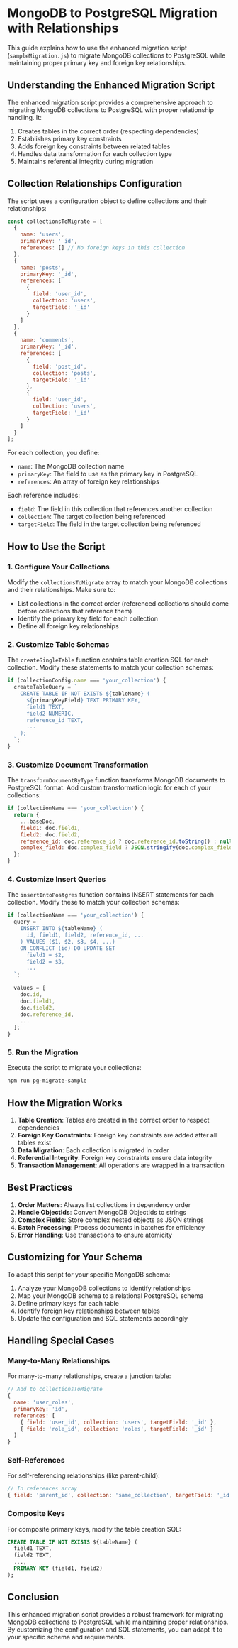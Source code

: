 # MongoDB to PostgreSQL Migration with Relationships

This guide explains how to use the enhanced migration script (`sampleMigration.js`) to migrate MongoDB collections to PostgreSQL while maintaining proper primary key and foreign key relationships.

## Understanding the Enhanced Migration Script

The enhanced migration script provides a comprehensive approach to migrating MongoDB collections to PostgreSQL with proper relationship handling. It:

1. Creates tables in the correct order (respecting dependencies)
2. Establishes primary key constraints
3. Adds foreign key constraints between related tables
4. Handles data transformation for each collection type
5. Maintains referential integrity during migration

## Collection Relationships Configuration

The script uses a configuration object to define collections and their relationships:

```javascript
const collectionsToMigrate = [
  { 
    name: 'users',
    primaryKey: '_id',
    references: [] // No foreign keys in this collection
  },
  { 
    name: 'posts',
    primaryKey: '_id',
    references: [
      { 
        field: 'user_id', 
        collection: 'users', 
        targetField: '_id' 
      }
    ]
  },
  { 
    name: 'comments',
    primaryKey: '_id',
    references: [
      { 
        field: 'post_id', 
        collection: 'posts', 
        targetField: '_id' 
      },
      { 
        field: 'user_id', 
        collection: 'users', 
        targetField: '_id' 
      }
    ]
  }
];
```

For each collection, you define:
- `name`: The MongoDB collection name
- `primaryKey`: The field to use as the primary key in PostgreSQL
- `references`: An array of foreign key relationships

Each reference includes:
- `field`: The field in this collection that references another collection
- `collection`: The target collection being referenced
- `targetField`: The field in the target collection being referenced

## How to Use the Script

### 1. Configure Your Collections

Modify the `collectionsToMigrate` array to match your MongoDB collections and their relationships. Make sure to:

- List collections in the correct order (referenced collections should come before collections that reference them)
- Identify the primary key field for each collection
- Define all foreign key relationships

### 2. Customize Table Schemas

The `createSingleTable` function contains table creation SQL for each collection. Modify these statements to match your collection schemas:

```javascript
if (collectionConfig.name === 'your_collection') {
  createTableQuery = `
    CREATE TABLE IF NOT EXISTS ${tableName} (
      ${primaryKeyField} TEXT PRIMARY KEY,
      field1 TEXT,
      field2 NUMERIC,
      reference_id TEXT,
      ...
    );
  `;
}
```

### 3. Customize Document Transformation

The `transformDocumentByType` function transforms MongoDB documents to PostgreSQL format. Add custom transformation logic for each of your collections:

```javascript
if (collectionName === 'your_collection') {
  return {
    ...baseDoc,
    field1: doc.field1,
    field2: doc.field2,
    reference_id: doc.reference_id ? doc.reference_id.toString() : null,
    complex_field: doc.complex_field ? JSON.stringify(doc.complex_field) : null
  };
}
```

### 4. Customize Insert Queries

The `insertIntoPostgres` function contains INSERT statements for each collection. Modify these to match your collection schemas:

```javascript
if (collectionName === 'your_collection') {
  query = `
    INSERT INTO ${tableName} (
      id, field1, field2, reference_id, ...
    ) VALUES ($1, $2, $3, $4, ...)
    ON CONFLICT (id) DO UPDATE SET
      field1 = $2,
      field2 = $3,
      ...
  `;
  
  values = [
    doc.id,
    doc.field1,
    doc.field2,
    doc.reference_id,
    ...
  ];
}
```

### 5. Run the Migration

Execute the script to migrate your collections:

```bash
npm run pg-migrate-sample
```

## How the Migration Works

1. **Table Creation**: Tables are created in the correct order to respect dependencies
2. **Foreign Key Constraints**: Foreign key constraints are added after all tables exist
3. **Data Migration**: Each collection is migrated in order
4. **Referential Integrity**: Foreign key constraints ensure data integrity
5. **Transaction Management**: All operations are wrapped in a transaction

## Best Practices

1. **Order Matters**: Always list collections in dependency order
2. **Handle ObjectIds**: Convert MongoDB ObjectIds to strings
3. **Complex Fields**: Store complex nested objects as JSON strings
4. **Batch Processing**: Process documents in batches for efficiency
5. **Error Handling**: Use transactions to ensure atomicity

## Customizing for Your Schema

To adapt this script for your specific MongoDB schema:

1. Analyze your MongoDB collections to identify relationships
2. Map your MongoDB schema to a relational PostgreSQL schema
3. Define primary keys for each table
4. Identify foreign key relationships between tables
5. Update the configuration and SQL statements accordingly

## Handling Special Cases

### Many-to-Many Relationships

For many-to-many relationships, create a junction table:

```javascript
// Add to collectionsToMigrate
{
  name: 'user_roles',
  primaryKey: 'id',
  references: [
    { field: 'user_id', collection: 'users', targetField: '_id' },
    { field: 'role_id', collection: 'roles', targetField: '_id' }
  ]
}
```

### Self-References

For self-referencing relationships (like parent-child):

```javascript
// In references array
{ field: 'parent_id', collection: 'same_collection', targetField: '_id' }
```

### Composite Keys

For composite primary keys, modify the table creation SQL:

```sql
CREATE TABLE IF NOT EXISTS ${tableName} (
  field1 TEXT,
  field2 TEXT,
  ...,
  PRIMARY KEY (field1, field2)
);
```

## Conclusion

This enhanced migration script provides a robust framework for migrating MongoDB collections to PostgreSQL while maintaining proper relationships. By customizing the configuration and SQL statements, you can adapt it to your specific schema and requirements.
